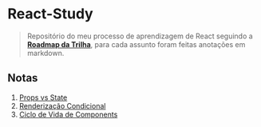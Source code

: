 # React-Study

> Repositório do meu processo de aprendizagem de React seguindo a [**Roadmap da Trilha**](https://trilha.info/roadmap/react), para cada assunto foram feitas anotações em markdown.

## Notas

1. [Props vs State](https://github.com/oisol/react-study/blob/main/notes/1.%20React%20-%20Props%20vs%20State.md)
2. [Renderização Condicional](https://github.com/oisol/react-study/blob/main/notes/2.%20React%20-%20Renderizacao%20Condicional.md)
3. [Ciclo de Vida de Components](https://github.com/oisol/react-study/blob/main/notes/3.%20React%20-%20Ciclo%20de%20Vida%20de%20Components.md)